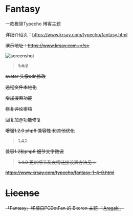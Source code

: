 # Fantasy
一款极简Typecho 博客主题

详细介绍页：https://www.krsay.com/typecho/fantasy.html

<s>演示地址：https://www.krsay.com~</s>

![screenshot](screenshot.png)

>1.4.2

avatar 头像cdn修改

远程文件本地化

增加搜索功能

修复评论审核

回复加@功能修复

增强1.2.0 php8 兼容性 和其他优化

>1.4.1

兼容1.2和php8 
细节文字微调

>1.4.0 更新细节及友情链接设置方法见：

https://www.krsay.com/typecho/fantasy-1-4-0.html

# License


「Fantasy」移植自PCDotFan 的 Bitcron 主题 「[Aragaki](https://github.com/pcdotfan/Aragaki)」
